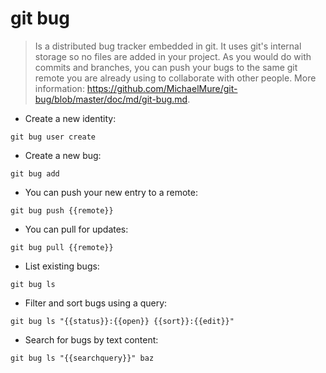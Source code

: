 # git bug

> Is a distributed bug tracker embedded in git. It uses git's internal storage so no files are added in your project.
> As you would do with commits and branches, you can push your bugs to the same git remote you are already using to collaborate with other people.
> More information: <https://github.com/MichaelMure/git-bug/blob/master/doc/md/git-bug.md>.

- Create a new identity:

`git bug user create`

- Create a new bug:

`git bug add`

- You can push your new entry to a remote:

`git bug push {{remote}}`

- You can pull for updates:

`git bug pull {{remote}}`

- List existing bugs:

`git bug ls`

- Filter and sort bugs using a query:

`git bug ls "{{status}}:{{open}} {{sort}}:{{edit}}"`

- Search for bugs by text content:

`git bug ls "{{searchquery}}" baz`